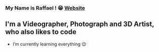 ### My Name is Raffael ! 😁 [Website]

## I'm a Videographer, Photograph and 3D Artist, who also likes to code 
- I’m currently learning everything 😉

[Website]: https://raffaelschaefer.myportfolio.com/
